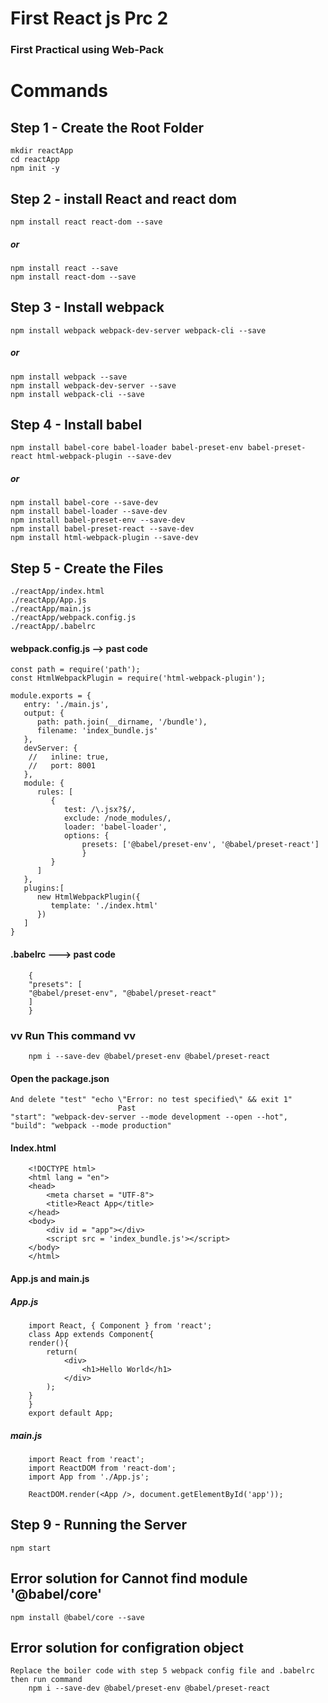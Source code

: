 # First React js Prc 2

### First Practical using Web-Pack
# Commands

## Step 1 - Create the Root Folder
    mkdir reactApp
    cd reactApp
    npm init -y

## Step 2 - install React and react dom
    npm install react react-dom --save
##### or
    npm install react --save
    npm install react-dom --save

## Step 3 - Install webpack
    npm install webpack webpack-dev-server webpack-cli --save
##### or
    npm install webpack --save
    npm install webpack-dev-server --save
    npm install webpack-cli --save

## Step 4 - Install babel
    npm install babel-core babel-loader babel-preset-env babel-preset-react html-webpack-plugin --save-dev
##### or 
    npm install babel-core --save-dev
    npm install babel-loader --save-dev
    npm install babel-preset-env --save-dev
    npm install babel-preset-react --save-dev
    npm install html-webpack-plugin --save-dev

## Step 5 - Create the Files
    ./reactApp/index.html
    ./reactApp/App.js
    ./reactApp/main.js
    ./reactApp/webpack.config.js
    ./reactApp/.babelrc

#### webpack.config.js --> past code
    const path = require('path');
    const HtmlWebpackPlugin = require('html-webpack-plugin');

    module.exports = {
       entry: './main.js',
       output: {
          path: path.join(__dirname, '/bundle'),
          filename: 'index_bundle.js'
       },
       devServer: {
        //   inline: true,
        //   port: 8001
       },
       module: {
          rules: [
             {
                test: /\.jsx?$/,
                exclude: /node_modules/,
                loader: 'babel-loader',
                options: {
                    presets: ['@babel/preset-env', '@babel/preset-react']
                    }
             }
          ]
       },
       plugins:[
          new HtmlWebpackPlugin({
             template: './index.html'
          })
       ]
    }

#### .babelrc ---> past code
        {
        "presets": [
        "@babel/preset-env", "@babel/preset-react"
        ]
        }
### vv Run This command vv
        npm i --save-dev @babel/preset-env @babel/preset-react

#### Open the package.json 
    And delete "test" "echo \"Error: no test specified\" && exit 1"
                            Past 
    "start": "webpack-dev-server --mode development --open --hot",
    "build": "webpack --mode production"

#### Index.html
        <!DOCTYPE html>
        <html lang = "en">
        <head>
            <meta charset = "UTF-8">
            <title>React App</title>
        </head>
        <body>
            <div id = "app"></div>
            <script src = 'index_bundle.js'></script>
        </body>
        </html>
#### App.js and main.js
##### App.js
        import React, { Component } from 'react';
        class App extends Component{
        render(){
            return(
                <div>
                    <h1>Hello World</h1>
                </div>
            );
        }
        }
        export default App;
        
##### main.js
        import React from 'react';
        import ReactDOM from 'react-dom';
        import App from './App.js';

        ReactDOM.render(<App />, document.getElementById('app'));
    
## Step 9 - Running the Server
    npm start
    
## Error solution for Cannot find module '@babel/core'
    npm install @babel/core --save

## Error solution for configration object
    Replace the boiler code with step 5 webpack config file and .babelrc then run command
        npm i --save-dev @babel/preset-env @babel/preset-react
